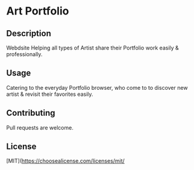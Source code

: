 # Art Portfolio #


## Description

Webdsite Helping all types of Artist share their Portfolio work easily & professionally. 


## Usage

Catering to the everyday Portfolio browser, who come to to discover new artist & revisit their favorites easily.

## Contributing
Pull requests are welcome. 


## License
[MIT](https://choosealicense.com/licenses/mit/
